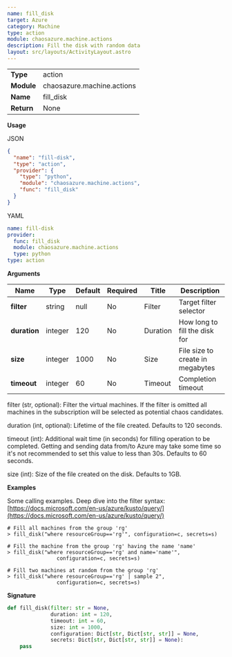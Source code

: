 ```yaml
---
name: fill_disk
target: Azure
category: Machine
type: action
module: chaosazure.machine.actions
description: Fill the disk with random data
layout: src/layouts/ActivityLayout.astro
---
```


|            |                            |
| ---------- | -------------------------- |
| **Type**   | action                     |
| **Module** | chaosazure.machine.actions |
| **Name**   | fill_disk                  |
| **Return** | None                       |

**Usage**

JSON

```json
{
  "name": "fill-disk",
  "type": "action",
  "provider": {
    "type": "python",
    "module": "chaosazure.machine.actions",
    "func": "fill_disk"
  }
}
```

YAML

```yaml
name: fill-disk
provider:
  func: fill_disk
  module: chaosazure.machine.actions
  type: python
type: action
```

**Arguments**

| Name         | Type    | Default | Required | Title    | Description                      |
| ------------ | ------- | ------- | -------- | -------- | -------------------------------- |
| **filter**   | string  | null    | No       | Filter   | Target filter selector           |
| **duration** | integer | 120     | No       | Duration | How long to fill the disk for    |
| **size**     | integer | 1000    | No       | Size     | File size to create in megabytes |
| **timeout**  | integer | 60      | No       | Timeout  | Completion timeout               |

filter (str, optional): Filter the virtual machines. If the filter is omitted all machines in the subscription will be selected as potential chaos candidates.

duration (int, optional): Lifetime of the file created. Defaults to 120 seconds.

timeout (int): Additional wait time (in seconds) for filling operation to be completed. Getting and sending data from/to Azure may take some time so it's not recommended to set this value to less than 30s. Defaults to 60 seconds.

size (int): Size of the file created on the disk. Defaults to 1GB.

**Examples**

Some calling examples. Deep dive into the filter syntax: [https://docs.microsoft.com/en-us/azure/kusto/query/](https://docs.microsoft.com/en-us/azure/kusto/query/)

```shell
# Fill all machines from the group 'rg'
> fill_disk("where resourceGroup=='rg'", configuration=c, secrets=s)
```

```shell
# Fill the machine from the group 'rg' having the name 'name'
> fill_disk("where resourceGroup=='rg' and name='name'",
                configuration=c, secrets=s)
```

```shell
# Fill two machines at random from the group 'rg'
> fill_disk("where resourceGroup=='rg' | sample 2",
                configuration=c, secrets=s)
```

**Signature**

```python
def fill_disk(filter: str = None,
              duration: int = 120,
              timeout: int = 60,
              size: int = 1000,
              configuration: Dict[str, Dict[str, str]] = None,
              secrets: Dict[str, Dict[str, str]] = None):
    pass
```
